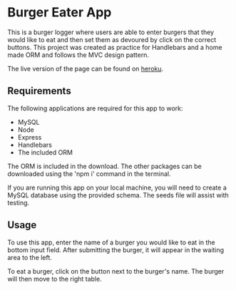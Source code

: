 # Burger Eater App
This is a burger logger where users are able to enter burgers that they would like to eat and then set them as devoured by click on the correct buttons. This project was created as practice for Handlebars and a home made ORM and follows the MVC design pattern.

The live version of the page can be found on [heroku](https://ancient-headland-77711.herokuapp.com/).

## Requirements
The following applications are required for this app to work:
- MySQL
- Node
- Express
- Handlebars
- The included ORM

The ORM is included in the download. The other packages can be downloaded using the 'npm i' command in the terminal.

If you are running this app on your local machine, you will need to create a MySQL database using the provided schema. The seeds file will assist with testing.

## Usage
To use this app, enter the name of a burger you would like to eat in the bottom input field. After submitting the burger, it will appear in the waiting area to the left.

To eat a burger, click on the button next to the burger's name. The burger will then move to the right table.


